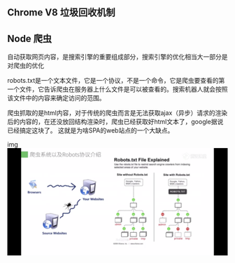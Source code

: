 ## Chrome V8 垃圾回收机制


## Node 爬虫
自动获取网页内容，是搜索引擎的重要组成部分，搜索引擎的优化相当大一部分是对爬虫的优化

robots.txt是一个文本文件，它是一个协议，不是一个命令，它是爬虫要查看的第一个文件，它告诉爬虫在服务器上什么文件是可以被查看的。搜索机器人就会按照该文件中的内容来确定访问的范围。

爬虫抓取的是html内容，对于传统的爬虫而言是无法获取ajax（异步）请求的渲染后的内容的，在还没放回结构渲染时，爬虫已经获取好html文本了，google据说已经搞定这块了。 这就是为啥SPA的web站点的一个大缺点。

img
![image](/static/reptile.png)

